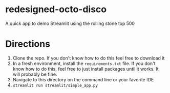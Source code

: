 # redesigned-octo-disco
A quick app to demo Streamlit using the rolling stone top 500

# Directions
1. Clone the repo. If you don't know how to do this feel free to download it
2. In a fresh environment, install the `requirements.txt` file. If you don't know how to do this, feel free to just install packages until it works. It will probably be fine.
3. Navigate to this directory on the command line or your favorite IDE
4. `streamlit run streamlit/simple_app.py`
